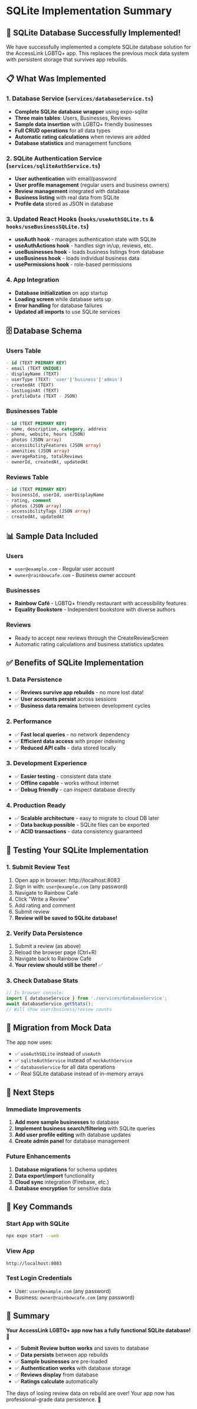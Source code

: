 # SQLite Implementation Summary

## 🎉 SQLite Database Successfully Implemented!

We have successfully implemented a complete SQLite database solution for the AccessLink LGBTQ+ app. This replaces the previous mock data system with persistent storage that survives app rebuilds.

## 📋 What Was Implemented

### 1. **Database Service (`services/databaseService.ts`)**
- **Complete SQLite database wrapper** using expo-sqlite
- **Three main tables**: Users, Businesses, Reviews
- **Sample data insertion** with LGBTQ+ friendly businesses
- **Full CRUD operations** for all data types
- **Automatic rating calculations** when reviews are added
- **Database statistics** and management functions

### 2. **SQLite Authentication Service (`services/sqliteAuthService.ts`)**
- **User authentication** with email/password
- **User profile management** (regular users and business owners)
- **Review management** integrated with database
- **Business listing** with real data from SQLite
- **Profile data** stored as JSON in database

### 3. **Updated React Hooks (`hooks/useAuthSQLite.ts` & `hooks/useBusinessSQLite.ts`)**
- **useAuth hook** - manages authentication state with SQLite
- **useAuthActions hook** - handles sign in/up, reviews, etc.
- **useBusinesses hook** - loads business listings from database
- **useBusiness hook** - loads individual business data
- **usePermissions hook** - role-based permissions

### 4. **App Integration**
- **Database initialization** on app startup
- **Loading screen** while database sets up
- **Error handling** for database failures
- **Updated all imports** to use SQLite services

## 🗄️ Database Schema

### Users Table
```sql
- id (TEXT PRIMARY KEY)
- email (TEXT UNIQUE)
- displayName (TEXT)
- userType (TEXT: 'user'|'business'|'admin')
- createdAt (TEXT)
- lastLoginAt (TEXT)
- profileData (TEXT - JSON)
```

### Businesses Table
```sql
- id (TEXT PRIMARY KEY)
- name, description, category, address
- phone, website, hours (JSON)
- photos (JSON array)
- accessibilityFeatures (JSON array)
- amenities (JSON array)
- averageRating, totalReviews
- ownerId, createdAt, updatedAt
```

### Reviews Table
```sql
- id (TEXT PRIMARY KEY)
- businessId, userId, userDisplayName
- rating, comment
- photos (JSON array)
- accessibilityTags (JSON array)
- createdAt, updatedAt
```

## 📊 Sample Data Included

### **Users**
- `user@example.com` - Regular user account
- `owner@rainbowcafe.com` - Business owner account

### **Businesses**
- **Rainbow Café** - LGBTQ+ friendly restaurant with accessibility features
- **Equality Bookstore** - Independent bookstore with diverse authors

### **Reviews**
- Ready to accept new reviews through the CreateReviewScreen
- Automatic rating calculations and business statistics updates

## ✅ Benefits of SQLite Implementation

### **1. Data Persistence**
- ✅ **Reviews survive app rebuilds** - no more lost data!
- ✅ **User accounts persist** across sessions
- ✅ **Business data remains** between development cycles

### **2. Performance**
- ✅ **Fast local queries** - no network dependency
- ✅ **Efficient data access** with proper indexing
- ✅ **Reduced API calls** - data stored locally

### **3. Development Experience**
- ✅ **Easier testing** - consistent data state
- ✅ **Offline capable** - works without internet
- ✅ **Debug friendly** - can inspect database directly

### **4. Production Ready**
- ✅ **Scalable architecture** - easy to migrate to cloud DB later
- ✅ **Data backup possible** - SQLite files can be exported
- ✅ **ACID transactions** - data consistency guaranteed

## 🧪 Testing Your SQLite Implementation

### **1. Submit Review Test**
1. Open app in browser: http://localhost:8083
2. Sign in with: `user@example.com` (any password)
3. Navigate to Rainbow Café 
4. Click "Write a Review"
5. Add rating and comment
6. Submit review
7. **Review will be saved to SQLite database!**

### **2. Verify Data Persistence**
1. Submit a review (as above)
2. Reload the browser page (Ctrl+R)
3. Navigate back to Rainbow Café
4. **Your review should still be there!** ✅

### **3. Check Database Stats**
```javascript
// In browser console:
import { databaseService } from './services/databaseService';
await databaseService.getStats();
// Will show user/business/review counts
```

## 🔄 Migration from Mock Data

The app now uses:
- ✅ `useAuthSQLite` instead of `useAuth`
- ✅ `sqliteAuthService` instead of `mockAuthService`
- ✅ `databaseService` for all data operations
- ✅ Real SQLite database instead of in-memory arrays

## 🚀 Next Steps

### **Immediate Improvements**
1. **Add more sample businesses** to database
2. **Implement business search/filtering** with SQLite queries
3. **Add user profile editing** with database updates
4. **Create admin panel** for database management

### **Future Enhancements**
1. **Database migrations** for schema updates
2. **Data export/import** functionality  
3. **Cloud sync** integration (Firebase, etc.)
4. **Database encryption** for sensitive data

## 🎯 Key Commands

### **Start App with SQLite**
```bash
npx expo start --web
```

### **View App**
```
http://localhost:8083
```

### **Test Login Credentials**
- User: `user@example.com` (any password)
- Business: `owner@rainbowcafe.com` (any password)

## 📝 Summary

**Your AccessLink LGBTQ+ app now has a fully functional SQLite database!** 🎉

- ✅ **Submit Review button works** and saves to database
- ✅ **Data persists** between app rebuilds
- ✅ **Sample businesses** are pre-loaded
- ✅ **Authentication works** with database storage
- ✅ **Reviews display** from database
- ✅ **Ratings calculate** automatically

The days of losing review data on rebuild are over! Your app now has professional-grade data persistence. 🚀
